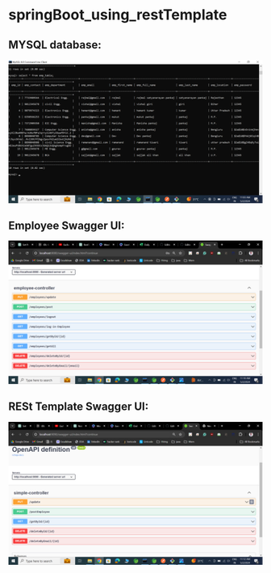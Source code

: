 # springBoot_using_restTemplate
## MYSQL database:<br>
<img src="/img/db.png"/><br>
## Employee Swagger UI:<br>
<img src="/img/employeeUI.png"/><br>

## RESt Template Swagger UI:<br>
<img src="/img/restTemplate.png"/><br>
